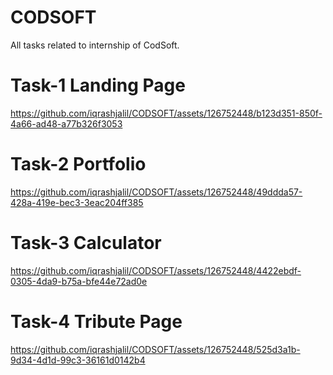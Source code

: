 # CODSOFT
 All tasks related to internship of CodSoft.

<h1>Task-1 Landing Page</h1>

https://github.com/iqrashjalil/CODSOFT/assets/126752448/b123d351-850f-4a66-ad48-a77b326f3053

<h1>Task-2 Portfolio</h1>


https://github.com/iqrashjalil/CODSOFT/assets/126752448/49ddda57-428a-419e-bec3-3eac204ff385



<h1>Task-3 Calculator</h1>

https://github.com/iqrashjalil/CODSOFT/assets/126752448/4422ebdf-0305-4da9-b75a-bfe44e72ad0e

<h1>Task-4 Tribute Page</h1>

https://github.com/iqrashjalil/CODSOFT/assets/126752448/525d3a1b-9d34-4d1d-99c3-36161d0142b4

